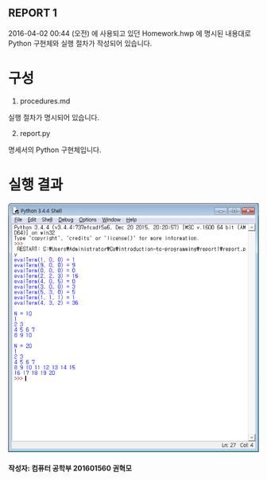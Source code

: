 REPORT 1
--------

2016-04-02 00:44 (오전) 에 사용되고 있던 Homework.hwp 에 명시된 내용대로 Python 구현체와 실행 절차가 작성되어 있습니다.

# 구성
1. procedures.md

  실행 절차가 명시되어 있습니다.

2. report.py

  명세서의 Python 구현체입니다.

# 실행 결과

![result of program](result.png)

#### 작성자: 컴퓨터 공학부 201601560 권혁모